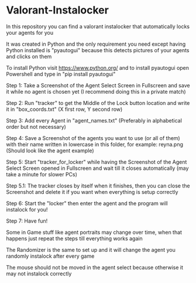 # Valorant-Instalocker
In this repository you can find a valorant instalocker that automatically locks your agents for you

It was created in Python and the only requirement you need except having Python installed is "pyautogui" because this detects pictures of your agents and clicks on them

To install Python visit https://www.python.org/ and to install pyautogui open Powershell and type in "pip install pyautogui"

Step 1: Take a Screenshot of the Agent Select Screen in Fullscreen and save it while no agent is chosen yet (I recommend doing this in a private match)

Step 2: Run "tracker" to get the Middle of the Lock button location and write it in "box_coords.txt" (X first row, Y second row)

Step 3: Add every Agent in "agent_names.txt" (Preferably in alphabetical order but not necessary)

Step 4: Save a Screenshot of the agents you want to use (or all of them) with their name written in lowercase in this folder, for example: reyna.png (Should look like the agent example)

Step 5: Start "tracker_for_locker" while having the Screenshot of the Agent Select Screen opened in Fullscreen and wait till it closes automatically (may take a minute for slower PCs)

Step 5.1: The tracker closes by itself when it finishes, then you can close the Screenshot and delete it if you want when everything is setup correctly

Step 6: Start the "locker" then enter the agent and the program will instalock for you!

Step 7: Have fun!

Some in Game stuff like agent portraits may change over time, when that happens just repeat the steps till everything works again

The Randomizer is the same to set up and it will change the agent you randomly instalock after every game

The mouse should not be moved in the agent select because otherwise it may not instalock correctly
